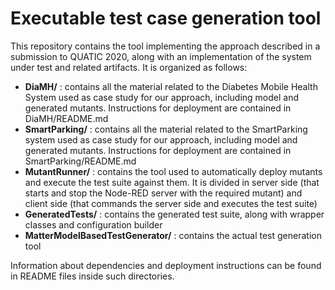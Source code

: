 Executable test case generation tool
=======
This repository contains the tool implementing the approach described in a submission to QUATIC 2020, along with an implementation of the system under test and related artifacts.
It is organized as follows:

* **DiaMH/** : contains all the material related to the Diabetes Mobile Health System used as case study for our approach, including model and generated mutants. Instructions for deployment are contained in DiaMH/README.md
* **SmartParking/** : contains all the material related to the SmartParking system used as case study for our approach, including model and generated mutants. Instructions for deployment are contained in SmartParking/README.md
* **MutantRunner/** : contains the tool used to automatically deploy mutants and execute the test suite against them. It is divided in server side (that starts and stop the Node-RED server with the required mutant) and client side (that commands the server side and executes the test suite)
* **GeneratedTests/** : contains the generated test suite, along with wrapper classes and configuration builder
* **MatterModelBasedTestGenerator/** : contains the actual test generation tool


Information about dependencies and deployment instructions can be found in README files inside such directories.